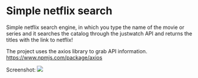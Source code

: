 # Simple netflix search
Simple netflix search engine, in which you type the name of the movie or series and it searches the catalog through the justwatch API and returns the titles with the link to netflix!

The project uses the axios library to grab API information.
https://www.npmjs.com/package/axios

Screenshot:
<img src="https://beeimg.com/images/q21567624753.png"></img>
